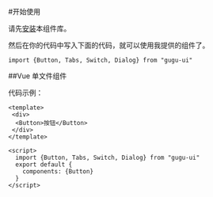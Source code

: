 #开始使用

请先<a href="#/doc/install">安装</a>本组件库。

然后在你的代码中写入下面的代码，就可以使用我提供的组件了。
```
import {Button, Tabs, Switch, Dialog} from "gugu-ui"
```

##Vue 单文件组件

代码示例：
```
<template>
 <div>
  <Button>按钮</Button>
 </div>
</template>

<script>
  import {Button, Tabs, Switch, Dialog} from "gugu-ui"
  export default {
    components: {Button}
  }
</script>
```

